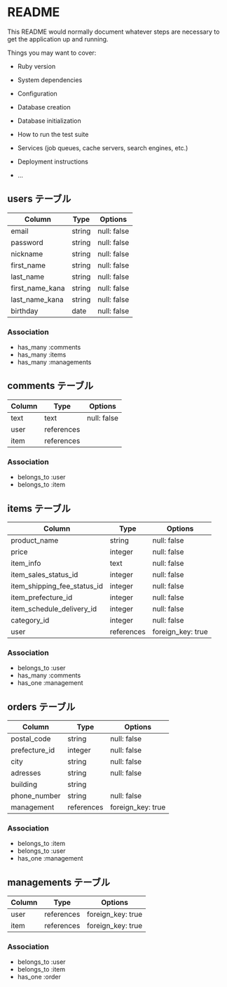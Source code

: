 # README

This README would normally document whatever steps are necessary to get the
application up and running.

Things you may want to cover:

* Ruby version

* System dependencies

* Configuration

* Database creation

* Database initialization

* How to run the test suite

* Services (job queues, cache servers, search engines, etc.)

* Deployment instructions

* ...

## users テーブル
  
  | Column          | Type   | Options     |
  | --------------  | ------ | ----------  |
  | email           | string | null: false |
  | password        | string | null: false |
  | nickname        | string | null: false |
  | first_name      | string | null: false |
  | last_name       | string | null: false |
  | first_name_kana | string | null: false |
  | last_name_kana  | string | null: false |
  | birthday        | date   | null: false |

  ### Association

  - has_many :comments
  - has_many :items
  - has_many :managements

  ## comments テーブル

  | Column         | Type       | Options     |
  | -------------  | ------     | ----------  |
  | text           | text       | null: false |
  | user           | references |             |
  | item           | references |             |

  ### Association
  
  - belongs_to :user
  - belongs_to :item

  ## items テーブル

  | Column                       | Type       | Options          |
  | -------------------------    | ------     | ----------       |
  | product_name                 | string     | null: false      |
  | price                        | integer    | null: false      |
  | item_info                    | text       | null: false      |
  | item_sales_status_id         | integer    | null: false      | 
  | item_shipping_fee_status_id  | integer    | null: false      |
  | item_prefecture_id           | integer    | null: false      |
  | item_schedule_delivery_id    | integer    | null: false      |
  | category_id                  | integer    | null: false      |
  | user                         | references | foreign_key: true|
  
  ### Association

  - belongs_to :user
  - has_many :comments
  - has_one :management

  ## orders テーブル

  | Column           | Type          | Options     |
  | --------------   | ------        | ----------  |
  | postal_code      | string        | null: false |
  | prefecture_id    | integer       | null: false |
  | city             | string        | null: false |
  | adresses         | string        | null: false |
  | building         | string        |             |
  | phone_number     | string        | null: false |
  | management       | references    | foreign_key: true |
  

  ### Association

  - belongs_to :item
  - belongs_to :user
  - has_one :management

  ## managements テーブル

  | Column  | Type       | Options           |
  | ------  | ------     | ----------------  |
  | user    | references | foreign_key: true |
  | item    | references | foreign_key: true |

  ### Association

  - belongs_to :user
  - belongs_to :item
  - has_one :order








 